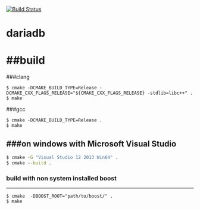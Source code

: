 [![Build Status](https://travis-ci.org/lysevi/dariadb.svg?branch=master)](https://travis-ci.org/lysevi/dariadb)

# dariadb


##build
=======
###clang
```shell
$ cmake -DCMAKE_BUILD_TYPE=Release -DCMAKE_CXX_FLAGS_RELEASE="${CMAKE_CXX_FLAGS_RELEASE} -stdlib=libc++" .
$ make
```


###gcc
```shell
$ cmake -DCMAKE_BUILD_TYPE=Release .
$ make
```

###on windows with **Microsoft Visual Studio**
---
```cmd
$ cmake -G "Visual Studio 12 2013 Win64" .
$ cmake --build .
```

### build with non system installed boost
---
```shell
$ cmake  -DBOOST_ROOT="path/to/boost/" .
$ make
```

